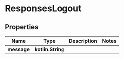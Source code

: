 
# ResponsesLogout

## Properties
| Name | Type | Description | Notes |
| ------------ | ------------- | ------------- | ------------- |
| **message** | **kotlin.String** |  |  |



